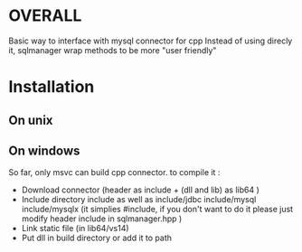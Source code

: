# OVERALL

Basic way to interface with mysql connector for cpp
Instead of using direcly it, sqlmanager wrap methods to be more "user friendly"

# Installation 

## On unix


## On windows
So far, only msvc can build cpp connector. to compile it : 
- Download connector (header as include + (dll and lib) as lib64 )
- Include directory include as well as include/jdbc include/mysql include/mysqlx (it simplies #include, if you don't want to do it please just modify header include in sqlmanager.hpp )
- Link static file (in lib64/vs14) 
- Put dll in build directory or add it to path 